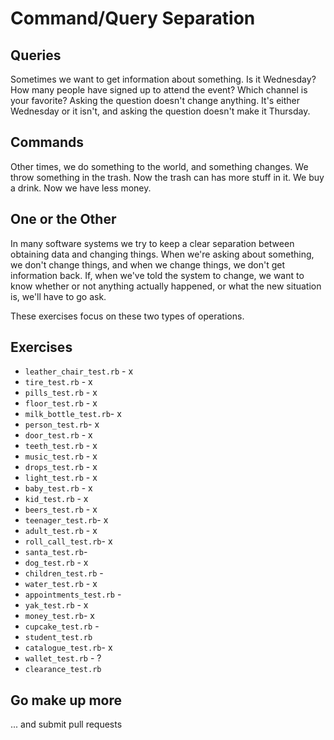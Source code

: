 # Command/Query Separation

## Queries

Sometimes we want to get information about something. Is it Wednesday? How many people have signed up to attend the event? Which channel is your favorite? Asking the question doesn't change anything. It's either Wednesday or it isn't, and asking the question doesn't make it Thursday.

## Commands

Other times, we do something to the world, and something changes. We throw something in the trash. Now the trash can has more stuff in it. We buy a drink. Now we have less money.

## One or the Other

In many software systems we try to keep a clear separation between obtaining data and changing things. When we're asking about something, we don't change things, and when we change things, we don't get information back. If, when we've told the system to change, we want to know whether or not anything actually happened, or what the new situation is, we'll have to go ask.

These exercises focus on these two types of operations.

## Exercises

- `leather_chair_test.rb` - x
- `tire_test.rb` - x
- `pills_test.rb` - x
- `floor_test.rb` - x
- `milk_bottle_test.rb`- x
- `person_test.rb`- x
- `door_test.rb` - x
- `teeth_test.rb` - x
- `music_test.rb` - x
- `drops_test.rb` - x
- `light_test.rb` - x
- `baby_test.rb` - x
- `kid_test.rb` - x
- `beers_test.rb` - x
- `teenager_test.rb`- x
- `adult_test.rb` - x
- `roll_call_test.rb`- x
- `santa_test.rb`-
- `dog_test.rb` - x
- `children_test.rb` -
- `water_test.rb` - x
- `appointments_test.rb` -
- `yak_test.rb` - x
- `money_test.rb`- x
- `cupcake_test.rb` - 
- `student_test.rb`
- `catalogue_test.rb`- x
- `wallet_test.rb` - ?
- `clearance_test.rb`

## Go make up more

... and submit pull requests
